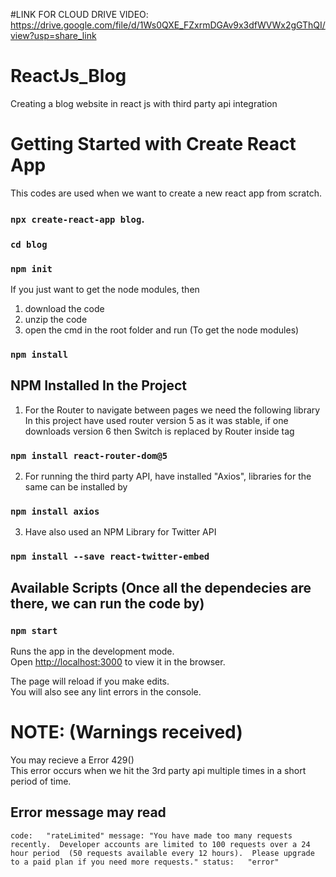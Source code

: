 #LINK FOR CLOUD DRIVE VIDEO: https://drive.google.com/file/d/1Ws0QXE_FZxrmDGAv9x3dfWVWx2gGThQI/view?usp=share_link

# ReactJs_Blog
Creating a blog website in react js with third party api integration

# Getting Started with Create React App
This codes are used when we want to create a new react app from scratch.
### `npx create-react-app blog`.
### `cd blog`
### `npm init`

If you just want to get the node modules, then 
1. download the code
2. unzip the code
3. open the cmd in the root folder and run (To get the node modules)
### `npm install`

## NPM Installed In the Project
1. For the Router to navigate between pages we need the following library <br/>
In this project have used router version 5 as it was stable, if one downloads version 6 then Switch is replaced by Router inside <Routers> tag
### `npm install react-router-dom@5`

2. For running the third party API, have installed "Axios", libraries for the same can be installed by
### `npm install axios`

3. Have also used an NPM Library for Twitter API 
### `npm install --save react-twitter-embed`

## Available Scripts (Once all the dependecies are there, we can run the code by)
### `npm start`

Runs the app in the development mode.\
Open [http://localhost:3000](http://localhost:3000) to view it in the browser.

The page will reload if you make edits.\
You will also see any lint errors in the console.
	
# NOTE: (Warnings received)
You may recieve a Error 429() <br />
This error occurs when we hit the 3rd party api multiple times in a short period of time.
## Error message may read
`code: 	 "rateLimited"
message: "You have made too many requests recently. 
	  Developer accounts are limited to 100 requests over a 24 hour period 
	  (50 requests available every 12 hours). 
	  Please upgrade to a paid plan if you need more requests."
status:   "error"`
